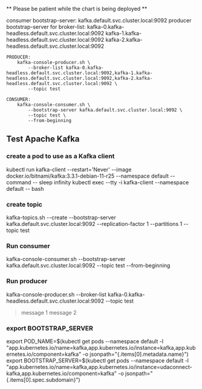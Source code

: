 ** Please be patient while the chart is being deployed **

consumer bootstrap-server: kafka.default.svc.cluster.local:9092
producer bootstrap-server for broker-list:
    kafka-0.kafka-headless.default.svc.cluster.local:9092
    kafka-1.kafka-headless.default.svc.cluster.local:9092
    kafka-2.kafka-headless.default.svc.cluster.local:9092

    PRODUCER:
        kafka-console-producer.sh \            
            --broker-list kafka-0.kafka-headless.default.svc.cluster.local:9092,kafka-1.kafka-headless.default.svc.cluster.local:9092,kafka-2.kafka-headless.default.svc.cluster.local:9092 \
            --topic test

    CONSUMER:
        kafka-console-consumer.sh \            
            --bootstrap-server kafka.default.svc.cluster.local:9092 \
            --topic test \
            --from-beginning

## Test Apache Kafka
### create a pod to use as a Kafka client
kubectl run kafka-client --restart='Never' --image docker.io/bitnami/kafka:3.3.1-debian-11-r25 --namespace default --command -- sleep infinity
kubectl exec --tty -i kafka-client --namespace default -- bash

### create topic
kafka-topics.sh --create --bootstrap-server kafka.default.svc.cluster.local:9092 --replication-factor 1 --partitions 1 --topic test

### Run consumer
kafka-console-consumer.sh --bootstrap-server kafka.default.svc.cluster.local:9092 --topic test --from-beginning

### Run producer
kafka-console-producer.sh --broker-list kafka-0.kafka-headless.default.svc.cluster.local:9092 --topic test
> message 1
> message 2

### export BOOTSTRAP_SERVER
export POD_NAME=$(kubectl get pods --namespace default -l "app.kubernetes.io/name=kafka,app.kubernetes.io/instance=kafka,app.kubernetes.io/component=kafka" -o jsonpath="{.items[0].metadata.name}")
export BOOTSTRAP_SERVER=$(kubectl get pods --namespace default -l "app.kubernetes.io/name=kafka,app.kubernetes.io/instance=udaconnect-kafka,app.kubernetes.io/component=kafka" -o jsonpath="{.items[0].spec.subdomain}")


